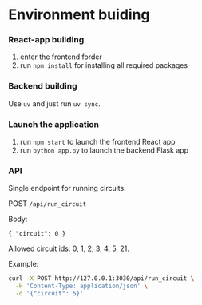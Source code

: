 # Environment buiding


### React-app building
1. enter the frontend forder
2. run `npm install` for installing all required packages

### Backend building
Use `uv` and just run `uv sync`.

### Launch the application
1. run `npm start` to launch the frontend React app
2. run `python app.py` to launch the backend Flask app

### API
Single endpoint for running circuits:

POST `/api/run_circuit`

Body:

```
{ "circuit": 0 }
```

Allowed circuit ids: 0, 1, 2, 3, 4, 5, 21.

Example:

```bash
curl -X POST http://127.0.0.1:3030/api/run_circuit \
  -H 'Content-Type: application/json' \
  -d '{"circuit": 5}'
```
